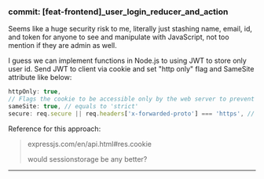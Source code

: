 ### commit: [feat-frontend]_user_login_reducer_and_action
Seems like a huge security risk to me, literally just stashing name, email, id, and token for anyone to see and manipulate with JavaScript, not too mention if they are admin as well. 

I guess we can implement functions in Node.js to using JWT to store only user id.
Send JWT to client via cookie and set "http only" flag and SameSite attribute like below:
```javascript
httpOnly: true, 
// Flags the cookie to be accessible only by the web server to prevent cross site scripting attack
sameSite: true, // equals to 'strict'
secure: req.secure || req.headers['x-forwarded-proto'] === 'https', // Use it if your site has SSL connect set up
```

Reference for this approach:
> expressjs.com/en/api.html#res.cookie
> 
> would sessionstorage be any better?
---
